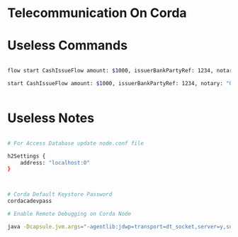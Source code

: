 # Telecommunication On Corda







# Useless Commands

```bash

flow start CashIssueFlow amount: $1000, issuerBankPartyRef: 1234, notary: "O=Controller, L=London, C=GB"

start CashIssueFlow amount: $1000, issuerBankPartyRef: 1234, notary: "O=Controller, L=London, C=GB" 



```

# Useless Notes
```bash

# For Access Database update node.conf file 

h2Settings {
    address: "localhost:0"
}



# Corda Default Keystore Password
cordacadevpass

# Enable Remote Debugging on Corda Node

java -Dcapsule.jvm.args="-agentlib:jdwp=transport=dt_socket,server=y,suspend=y,address=5005" -jar corda.jar

```